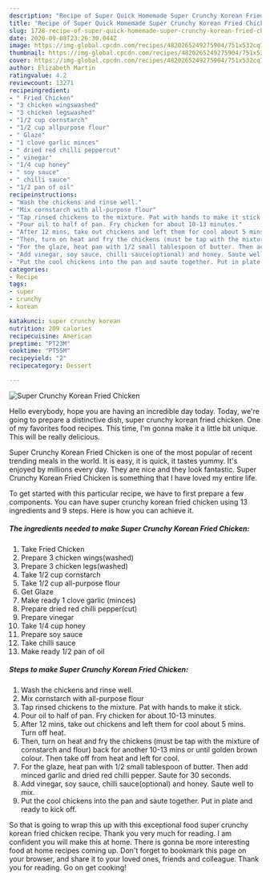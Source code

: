 ```yaml
---
description: "Recipe of Super Quick Homemade Super Crunchy Korean Fried Chicken"
title: "Recipe of Super Quick Homemade Super Crunchy Korean Fried Chicken"
slug: 1728-recipe-of-super-quick-homemade-super-crunchy-korean-fried-chicken
date: 2020-09-08T23:26:30.044Z
image: https://img-global.cpcdn.com/recipes/4820265249275904/751x532cq70/super-crunchy-korean-fried-chicken-recipe-main-photo.jpg
thumbnail: https://img-global.cpcdn.com/recipes/4820265249275904/751x532cq70/super-crunchy-korean-fried-chicken-recipe-main-photo.jpg
cover: https://img-global.cpcdn.com/recipes/4820265249275904/751x532cq70/super-crunchy-korean-fried-chicken-recipe-main-photo.jpg
author: Elizabeth Martin
ratingvalue: 4.2
reviewcount: 13271
recipeingredient:
- " Fried Chicken"
- "3 chicken wingswashed"
- "3 chicken legswashed"
- "1/2 cup cornstarch"
- "1/2 cup allpurpose flour"
- " Glaze"
- "1 clove garlic minces"
- " dried red chilli peppercut"
- " vinegar"
- "1/4 cup honey"
- " soy sauce"
- " chilli sauce"
- "1/2 pan of oil"
recipeinstructions:
- "Wash the chickens and rinse well."
- "Mix cornstarch with all-purpose flour"
- "Tap rinsed chickens to the mixture. Pat with hands to make it stick."
- "Pour oil to half of pan. Fry chicken for about 10-13 minutes."
- "After 12 mins, take out chickens and left them for cool about 5 mins. Turn off heat."
- "Then, turn on heat and fry the chickens (must be tap with the mixture of cornstarch and flour) back for another 10-13 mins or until golden brown colour. Then take off from heat and left for cool."
- "For the glaze, heat pan with 1/2 small tablespoon of butter. Then add minced garlic and dried red chilli pepper. Saute for 30 seconds."
- "Add vinegar, soy sauce, chilli sauce(optional) and honey. Saute well to mix."
- "Put the cool chickens into the pan and saute together. Put in plate and ready to kick off."
categories:
- Recipe
tags:
- super
- crunchy
- korean

katakunci: super crunchy korean 
nutrition: 209 calories
recipecuisine: American
preptime: "PT23M"
cooktime: "PT55M"
recipeyield: "2"
recipecategory: Dessert

---
```



![Super Crunchy Korean Fried Chicken](https://img-global.cpcdn.com/recipes/4820265249275904/751x532cq70/super-crunchy-korean-fried-chicken-recipe-main-photo.jpg)

Hello everybody, hope you are having an incredible day today. Today, we're going to prepare a distinctive dish, super crunchy korean fried chicken. One of my favorites food recipes. This time, I'm gonna make it a little bit unique. This will be really delicious.

Super Crunchy Korean Fried Chicken is one of the most popular of recent trending meals in the world. It is easy, it is quick, it tastes yummy. It's enjoyed by millions every day. They are nice and they look fantastic. Super Crunchy Korean Fried Chicken is something that I have loved my entire life.




To get started with this particular recipe, we have to first prepare a few components. You can have super crunchy korean fried chicken using 13 ingredients and 9 steps. Here is how you can achieve it.

<!--inarticleads1-->

##### The ingredients needed to make Super Crunchy Korean Fried Chicken:

1. Take  Fried Chicken
1. Prepare 3 chicken wings(washed)
1. Prepare 3 chicken legs(washed)
1. Take 1/2 cup cornstarch
1. Take 1/2 cup all-purpose flour
1. Get  Glaze
1. Make ready 1 clove garlic (minces)
1. Prepare  dried red chilli pepper(cut)
1. Prepare  vinegar
1. Take 1/4 cup honey
1. Prepare  soy sauce
1. Take  chilli sauce
1. Make ready 1/2 pan of oil




<!--inarticleads2-->

##### Steps to make Super Crunchy Korean Fried Chicken:

1. Wash the chickens and rinse well.
1. Mix cornstarch with all-purpose flour
1. Tap rinsed chickens to the mixture. Pat with hands to make it stick.
1. Pour oil to half of pan. Fry chicken for about 10-13 minutes.
1. After 12 mins, take out chickens and left them for cool about 5 mins. Turn off heat.
1. Then, turn on heat and fry the chickens (must be tap with the mixture of cornstarch and flour) back for another 10-13 mins or until golden brown colour. Then take off from heat and left for cool.
1. For the glaze, heat pan with 1/2 small tablespoon of butter. Then add minced garlic and dried red chilli pepper. Saute for 30 seconds.
1. Add vinegar, soy sauce, chilli sauce(optional) and honey. Saute well to mix.
1. Put the cool chickens into the pan and saute together. Put in plate and ready to kick off.




So that is going to wrap this up with this exceptional food super crunchy korean fried chicken recipe. Thank you very much for reading. I am confident you will make this at home. There is gonna be more interesting food at home recipes coming up. Don't forget to bookmark this page on your browser, and share it to your loved ones, friends and colleague. Thank you for reading. Go on get cooking!
